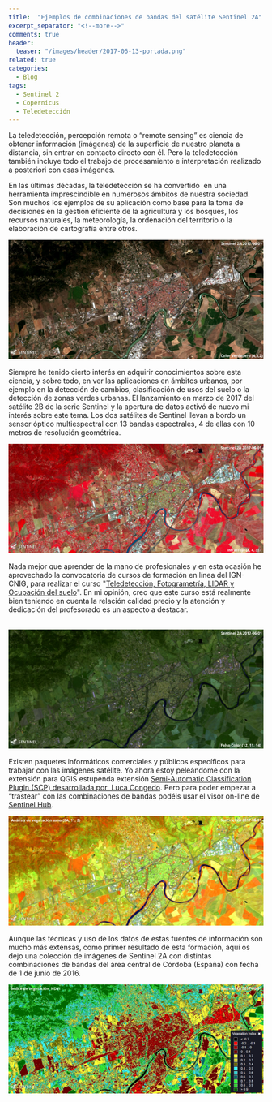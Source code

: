 ```yaml
---
title:  "Ejemplos de combinaciones de bandas del satélite Sentinel 2A"
excerpt_separator: "<!--more-->"
comments: true
header:
  teaser: "/images/header/2017-06-13-portada.png"
related: true
categories: 
  - Blog
tags:
  - Sentinel 2
  - Copernicus
  - Teledetección
---
```


La teledetección, percepción remota o “remote sensing” es ciencia de obtener información (imágenes) de la superficie de nuestro planeta a distancia, sin entrar en contacto directo con él. Pero la teledetección también incluye todo el trabajo de procesamiento e interpretación realizado a posteriori con esas imágenes.

<!--more-->

En las últimas décadas, la teledetección se ha convertido  en una herramienta imprescindible en numerosos ámbitos de nuestra sociedad. Son muchos los ejemplos de su aplicación como base para la toma de decisiones en la gestión eficiente de la agricultura y los bosques, los recursos naturales, la meteorología, la ordenación del territorio o la elaboración de cartografía entre otros.

![](/images/blog/06_sentinel2a/01_color_verdadero_50.png)

Siempre he tenido cierto interés en adquirir conocimientos sobre esta ciencia, y sobre todo, en ver las aplicaciones en ámbitos urbanos, por ejemplo en la detección de cambios, clasificación de usos del suelo o la detección de zonas verdes urbanas. El lanzamiento en marzo de 2017 del satélite 2B de la serie Sentinel y la apertura de datos activó de nuevo mi interés sobre este tema. Los dos satélites de Sentinel llevan a bordo un sensor óptico multiespectral con 13 bandas espectrales, 4 de ellas con 10 metros de resolución geométrica. 

![](/images/blog/06_sentinel2a/03_indrarrojo_50.png)

Nada mejor que aprender de la mano de profesionales y en esta ocasión he aprovechado la convocatoria de cursos de formación en línea del IGN-CNIG, para realizar el curso "[Teledetección, Fotogrametría, LIDAR y Ocupación del suelo](http://cursos.ign.es/)". En mi opinión, creo que este curso está realmente bien teniendo en cuenta la relación calidad precio y la atención y dedicación del profesorado es un aspecto a destacar.

 ![](/images/blog/06_sentinel2a/02_falso_color_50.png)

Existen paquetes informáticos comerciales y públicos específicos para trabajar con las imágenes satélite. Yo ahora estoy peleándome con la extensión para QGIS estupenda extensión [Semi-Automatic Classification Plugin (SCP) desarrollada por  Luca Congedo](https:/fromgistors.blogspot.com/p/semi-automatic-classification-plugin.html). Pero para poder empezar a “trastear” con las combinaciones de bandas podéis usar el visor on-line de [Sentinel Hub](http://www.sentinel-hub.com/).

![](/images/blog/06_sentinel2a/05_vegetacion_sana_50.png)

Aunque las técnicas y uso de los datos de estas fuentes de información son mucho más extensas, como primer resultado de esta formación, aquí os dejo una colección de imágenes de Sentinel 2A con distintas combinaciones de bandas del área central de Córdoba (España) con fecha de 1 de junio de 2016. 

![](/images/blog/06_sentinel2a/06_ndvi_50.png)
